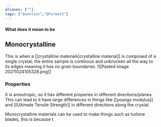 ```yaml
---
aliases: [""]
tags: ["Question","QFormat3"]
---
```


#### What does it mean to be
## Monocrystalline
This is when a [[crystalline materials|crystalline material]] is composed of a single crystal; the entire sample is continous and unbrocken all the way to its edges meaning it has no grain boundaries.
![[Pasted image 20211024105328.png]]

### Properties
It is anisotropic, so it has different properies in different directions/planes. This can lead to it have large differences in things like [[youngs modulus]] and [[Ultimate Tensile Strength]] in different directions along the crystal.

Monocrystalline materials can be used to make things such as turbine blades, this is because t